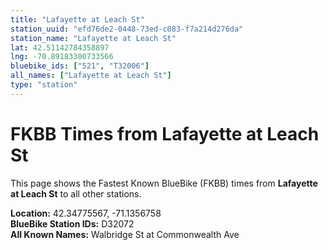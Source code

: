 ```yaml
---
title: "Lafayette at Leach St"
station_uuid: "efd76de2-0448-73ed-c083-f7a214d276da"
station_name: "Lafayette at Leach St"
lat: 42.51142784358897
lng: -70.89183300733566
bluebike_ids: ["521", "T32006"]
all_names: ["Lafayette at Leach St"]
type: "station"
---
```


# FKBB Times from Lafayette at Leach St

This page shows the Fastest Known BlueBike (FKBB) times from **Lafayette at Leach St** to all other stations.

**Location:** 42.34775567, -71.1356758  
**BlueBike Station IDs:** D32072  
**All Known Names:** Walbridge St at Commonwealth Ave

